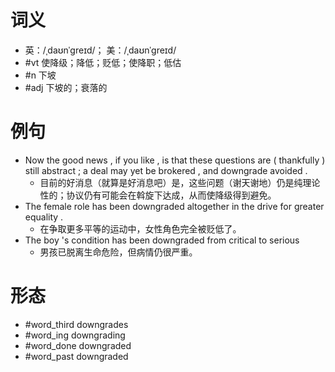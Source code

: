 # 词义
- 英：/ˌdaʊnˈɡreɪd/； 美：/ˌdaʊnˈɡreɪd/
- #vt 使降级；降低；贬低；使降职；低估
- #n 下坡
- #adj 下坡的；衰落的
# 例句
- Now the good news , if you like , is that these questions are ( thankfully ) still abstract ; a deal may yet be brokered , and downgrade avoided .
	- 目前的好消息（就算是好消息吧）是，这些问题（谢天谢地）仍是纯理论性的；协议仍有可能会在斡旋下达成，从而使降级得到避免。
- The female role has been downgraded altogether in the drive for greater equality .
	- 在争取更多平等的运动中，女性角色完全被贬低了。
- The boy 's condition has been downgraded from critical to serious
	- 男孩已脱离生命危险，但病情仍很严重。
# 形态
- #word_third downgrades
- #word_ing downgrading
- #word_done downgraded
- #word_past downgraded
